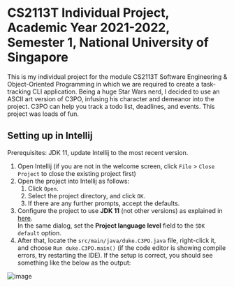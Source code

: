# CS2113T Individual Project, Academic Year 2021-2022, Semester 1, National University of Singapore 

This is my individual project for the module CS2113T Software Engineering & Object-Oriented Programming in which we are required to create a task-tracking CLI application. Being a huge Star Wars nerd, I decided to use an ASCII art version of C3PO, infusing his character and demeanor into the project. C3PO can help you track a todo list, deadlines, and events. This project was loads of fun.  

## Setting up in Intellij

Prerequisites: JDK 11, update Intellij to the most recent version.

1. Open Intellij (if you are not in the welcome screen, click `File` > `Close Project` to close the existing project first)
1. Open the project into Intellij as follows:
   1. Click `Open`.
   1. Select the project directory, and click `OK`.
   1. If there are any further prompts, accept the defaults.
1. Configure the project to use **JDK 11** (not other versions) as explained in [here](https://www.jetbrains.com/help/idea/sdk.html#set-up-jdk).<br>
   In the same dialog, set the **Project language level** field to the `SDK default` option.
3. After that, locate the `src/main/java/duke.C3PO.java` file, right-click it, and choose `Run duke.C3PO.main()` (if the code editor is showing compile errors, try restarting the IDE). If the setup is correct, you should see something like the below as the output:

![image](https://github.com/user-attachments/assets/ea49b9e4-d901-44db-b6b4-b10de4d1121b)

